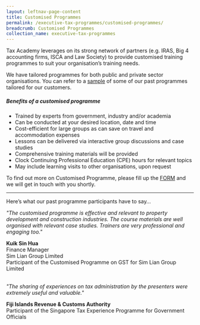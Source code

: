 ```yaml
---
layout: leftnav-page-content
title: Customised Programmes
permalink: /executive-tax-programmes/customised-programmes/
breadcrumb: Customised Programmes
collection_name: executive-tax-programmes
---
```


Tax Academy leverages on its strong network of partners (e.g. IRAS, Big 4 accounting firms, ISCA and Law Society) to provide customised training programmes to suit your organisation’s training needs.

We have tailored programmes for both public and private sector organisations. You can refer to a [sample](/files/executive-tax-programmes/Course-Outline-for-Customised-Courses.pdf) of some of our past programmes tailored for our customers.

##### **Benefits of a customised programme**

* Trained by experts from government, industry and/or academia
* Can be conducted at your desired location, date and time
* Cost-efficient for large groups as can save on travel and accommodation expenses
* Lessons can be delivered via interactive group discussions and case studies
* Comprehensive training materials will be provided
* Clock Continuing Professional Education (CPE) hours for relevant topics
* May include learning visits to other organisations, upon request

To find out more on Customised Programme, please fill up the [FORM](https://form.gov.sg/5ef062461b667a001194317c) and we will get in touch with you shortly.

---

Here’s what our past programme participants have to say… 

*"The customised programme is effective and relevant to property development and construction industries. The course materials are well organised with relevant case studies. Trainers are very professional and engaging too."* 

**Kuik Sin Hua** <br>
Finance Manager <br>
Sim Lian Group Limited <br>
Participant of the Customised Programme on GST for Sim Lian Group Limited <br>
<br>

*"The sharing of experiences on tax administration by the presenters were extremely useful and valuable."*

**Fiji Islands Revenue & Customs Authority** <br>
Participant of the Singapore Tax Experience Programme for Government Officials


